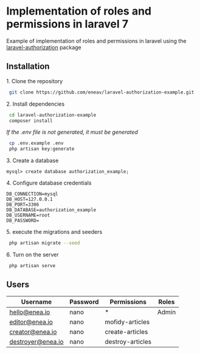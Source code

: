 # Implementation of roles and permissions in laravel 7

Example of implementation of roles and permissions in laravel using the [ laravel-authorization](https://github.com/eneav/laravel-authorization) package

## Installation
1\. Clone the repository
``` bash
 git clone https://github.com/eneav/laravel-authorization-example.git
```
2\. Install dependencies
``` bash
 cd laravel-authorization-example
 composer install
```

_If the .env file is not generated, it must be generated_
``` bash
 cp .env.example .env
 php artisan key:generate
```

3\. Create a database
``` mysql
mysql> create database authorization_example;
```
4\. Configure database credentials
```
DB_CONNECTION=mysql
DB_HOST=127.0.0.1
DB_PORT=3306
DB_DATABASE=authorization_example 
DB_USERNAME=root
DB_PASSWORD=
```
5\. execute the migrations and seeders
``` bash
 php artisan migrate --seed
```
6\. Turn on the server
``` bash
 php artisan serve
```

## Users

Username	      | Password | Permissions      | Roles
------------------|----------|------------------|------------
hello@enea.io     | nano     | *                | Admin
editor@enea.io    | nano     | mofidy-articles  |
creator@enea.io   | nano     | create-articles  |
destroyer@enea.io | nano     | destroy-articles |
